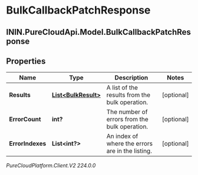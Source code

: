 # BulkCallbackPatchResponse

## ININ.PureCloudApi.Model.BulkCallbackPatchResponse

## Properties

|Name | Type | Description | Notes|
|------------ | ------------- | ------------- | -------------|
| **Results** | [**List&lt;BulkResult&gt;**](BulkResult) | A list of the results from the bulk operation. | [optional] |
| **ErrorCount** | **int?** | The number of errors from the bulk operation. | [optional] |
| **ErrorIndexes** | **List&lt;int?&gt;** | An index of where the errors are in the listing. | [optional] |



_PureCloudPlatform.Client.V2 224.0.0_
